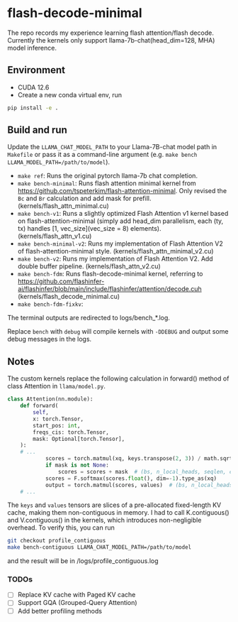 # flash-decode-minimal
The repo records my experience learning flash attention/flash decode.
Currently the kernels only support llama-7b-chat(head_dim=128, MHA) model inference.

## Environment
- CUDA 12.6
- Create a new conda virtual env, run 
```bash
pip install -e .
```
## Build and run
Update the `LLAMA_CHAT_MODEL_PATH` to your Llama-7B-chat model path in `Makefile` or pass it as a command-line argument (e.g. `make bench LLAMA_MODEL_PATH=/path/to/model`).
- `make ref`: Runs the original pytorch llama-7b chat completion.
- `make bench-minimal`: Runs flash attention minimal kernel from https://github.com/tspeterkim/flash-attention-minimal. Only revised the `Bc` and `Br` calculation and add mask for prefill. (kernels/flash_attn_minimal.cu)
- `make bench-v1`: Runs a slightly optimized Flash Attention v1 kernel based on flash-attention-minimal (simply add head_dim parallelism, each (ty, tx) handles [1, vec_size](vec_size = 8) elements). (kernels/flash_attn_v1.cu)
- `make bench-minimal-v2`: Runs my implementation of Flash Attention V2 of flash-attention-minimal style. (kernels/flash_attn_minimal_v2.cu)
- `make bench-v2`: Runs my implementation of Flash Attention V2. Add double buffer pipeline. (kernels/flash_attn_v2.cu)
- `make bench-fdm`: Runs flash-decode-minimal kernel, referring to https://github.com/flashinfer-ai/flashinfer/blob/main/include/flashinfer/attention/decode.cuh (kernels/flash_decode_minimal.cu)
- `make bench-fdm-fixkv`: 

The terminal outputs are redirected to logs/bench_*.log.

Replace `bench` with `debug` will compile kernels with `-DDEBUG` and output some debug messages in the logs.

## Notes

The custom kernels replace the following calculation in forward() method of class Attention in `llama/model.py`. 
```python
class Attention(nn.module):
    def forward(
        self,
        x: torch.Tensor,
        start_pos: int,
        freqs_cis: torch.Tensor,
        mask: Optional[torch.Tensor],
    ):
    # ... 
            scores = torch.matmul(xq, keys.transpose(2, 3)) / math.sqrt(self.head_dim)
            if mask is not None:
                scores = scores + mask  # (bs, n_local_heads, seqlen, cache_len + seqlen)
            scores = F.softmax(scores.float(), dim=-1).type_as(xq)
            output = torch.matmul(scores, values)  # (bs, n_local_heads, seqlen, head_dim)
    # ...
```
The `keys` and `values` tensors are slices of a pre-allocated fixed-length KV cache, making them non-contiguous in memory. I had to call K.contiguous() and V.contiguous() in the kernels, which introduces non-negligible overhead. To verify this, you can run
```bash
git checkout profile_contiguous
make bench-contiguous LLAMA_CHAT_MODEL_PATH=/path/to/model
```
and the result will be in /logs/profile_contiguous.log


### TODOs

- [ ] Replace KV cache with Paged KV cache
- [ ] Support GQA (Grouped-Query Attention)
- [ ] Add better profiling methods